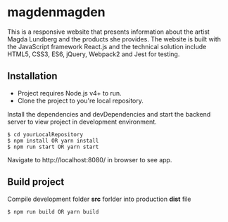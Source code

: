 # magdenmagden
This is a responsive website that presents information about the artist Magda Lundberg and the products she provides. The website is built with the JavaScript framework React.js and the technical solution include HTML5, CSS3, ES6, jQuery, Webpack2 and Jest for testing.

## Installation
+ Project requires Node.js v4+ to run.
+ Clone the project to you're local repository.

Install the dependencies and devDependencies and start the backend server to view project in development environment.
```
$ cd yourLocalRepository
$ npm install OR yarn install
$ npm run start OR yarn start
```
Navigate to http://localhost:8080/ in browser to see app.

## Build project
Compile development folder **src** forlder into production **dist** file
```
$ npm run build OR yarn build
```
